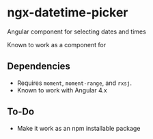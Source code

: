 # ngx-datetime-picker
Angular component for selecting dates and times

Known to work as a component for 

## Dependencies
- Requires `moment`, `moment-range`, and `rxsj`.
- Known to work with Angular 4.x

## To-Do
- Make it work as an npm installable package
